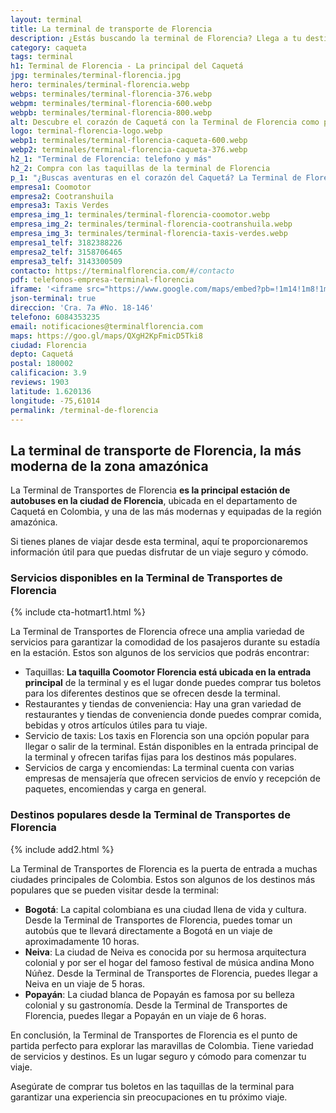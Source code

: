 ```yaml
---
layout: terminal
title: La terminal de transporte de Florencia
description: ¿Estás buscando la terminal de Florencia? Llega a tu destino en el departamento de Caquetá y otras regiones cercanas desde esta terminal
category: caqueta
tags: terminal
h1: Terminal de Florencia - La principal del Caquetá
jpg: terminales/terminal-florencia.jpg
hero: terminales/terminal-florencia.webp
webps: terminales/terminal-florencia-376.webp
webpm: terminales/terminal-florencia-600.webp
webpb: terminales/terminal-florencia-800.webp
alt: Descubre el corazón de Caquetá con la Terminal de Florencia como punto de partida.
logo: terminal-florencia-logo.webp
webp1: terminales/terminal-florencia-caqueta-600.webp
webp2: terminales/terminal-florencia-caqueta-376.webp
h2_1: "Terminal de Florencia: telefono y más"
h2_2: Compra con las taquillas de la terminal de Florencia
p_1: "¿Buscas aventuras en el corazón del Caquetá? La Terminal de Florencia es el punto de partida ideal para explorar la belleza natural del departamento. ¡Planifica tu próxima escapada ahora!"
empresa1: Coomotor
empresa2: Cootranshuila
empresa3: Taxis Verdes
empresa_img_1: terminales/terminal-florencia-coomotor.webp
empresa_img_2: terminales/terminal-florencia-cootranshuila.webp
empresa_img_3: terminales/terminal-florencia-taxis-verdes.webp
empresa1_telf: 3182388226
empresa2_telf: 3158706465
empresa3_telf: 3143300509
contacto: https://terminalflorencia.com/#/contacto
pdf: telefonos-empresa-terminal-florencia
iframe: '<iframe src="https://www.google.com/maps/embed?pb=!1m14!1m8!1m3!1d15952.894711868958!2d-75.6099818!3d1.6199708!3m2!1i1024!2i768!4f13.1!3m3!1m2!1s0x8e244e03483c3553%3A0xd585520f5000dc1f!2sTerminal%20de%20Transportes%20de%20Florencia!5e0!3m2!1ses-419!2sco!4v1683304976874!5m2!1ses-419!2sco" width="100%" height="450" style="border:0;" allowfullscreen="" loading="lazy" referrerpolicy="no-referrer-when-downgrade"></iframe>'
json-terminal: true
direccion: 'Cra. 7a #No. 18-146'
telefono: 6084353235
email: notificaciones@terminalflorencia.com
maps: https://goo.gl/maps/QXgH2KpFmicD5Tki8
ciudad: Florencia
depto: Caquetá
postal: 180002
calificacion: 3.9
reviews: 1903
latitude: 1.620136
longitude: -75,61014
permalink: /terminal-de-florencia
---
```

## La terminal de transporte de Florencia, la más moderna de la zona amazónica

La Terminal de Transportes de Florencia **es la principal estación de autobuses en la ciudad de Florencia**, ubicada en el departamento de Caquetá en Colombia, y una de las más modernas y equipadas de la región amazónica.

Si tienes planes de viajar desde esta terminal, aquí te proporcionaremos información útil para que puedas disfrutar de un viaje seguro y cómodo.

### Servicios disponibles en la Terminal de Transportes de Florencia

{% include cta-hotmart1.html %}

La Terminal de Transportes de Florencia ofrece una amplia variedad de servicios para garantizar la comodidad de los pasajeros durante su estadía en la estación. Estos son algunos de los servicios que podrás encontrar:

* Taquillas: **La taquilla Coomotor Florencia está ubicada en la entrada principal** de la terminal y es el lugar donde puedes comprar tus boletos para los diferentes destinos que se ofrecen desde la terminal.
* Restaurantes y tiendas de conveniencia: Hay una gran variedad de restaurantes y tiendas de conveniencia donde puedes comprar comida, bebidas y otros artículos útiles para tu viaje.
* Servicio de taxis: Los taxis en Florencia son una opción popular para llegar o salir de la terminal. Están disponibles en la entrada principal de la terminal y ofrecen tarifas fijas para los destinos más populares.
* Servicios de carga y encomiendas: La terminal cuenta con varias empresas de mensajería que ofrecen servicios de envío y recepción de paquetes, encomiendas y carga en general.

### Destinos populares desde la Terminal de Transportes de Florencia

{% include add2.html %}

La Terminal de Transportes de Florencia es la puerta de entrada a muchas ciudades principales de Colombia. Estos son algunos de los destinos más populares que se pueden visitar desde la terminal:

* **Bogotá**: La capital colombiana es una ciudad llena de vida y cultura. Desde la Terminal de Transportes de Florencia, puedes tomar un autobús que te llevará directamente a Bogotá en un viaje de aproximadamente 10 horas.
* **Neiva**: La ciudad de Neiva es conocida por su hermosa arquitectura colonial y por ser el hogar del famoso festival de música andina Mono Núñez. Desde la Terminal de Transportes de Florencia, puedes llegar a Neiva en un viaje de 5 horas.
* **Popayán**: La ciudad blanca de Popayán es famosa por su belleza colonial y su gastronomía. Desde la Terminal de Transportes de Florencia, puedes llegar a Popayán en un viaje de 6 horas.

En conclusión, la Terminal de Transportes de Florencia es el punto de partida perfecto para explorar las maravillas de Colombia. Tiene variedad de servicios y destinos. Es un lugar seguro y cómodo para comenzar tu viaje.

Asegúrate de comprar tus boletos en las taquillas de la terminal para garantizar una experiencia sin preocupaciones en tu próximo viaje.
